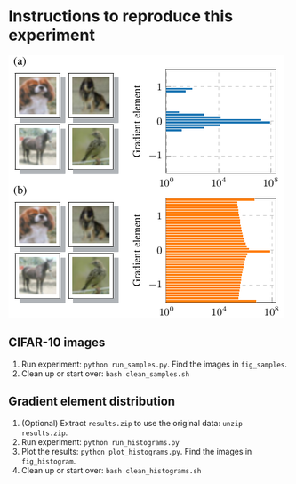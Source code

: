 # Instructions to reproduce this experiment

![Debugging data pre-processing](output/exp06.png)

## CIFAR-10 images
1. Run experiment: `python run_samples.py`. Find the images in `fig_samples`.
2. Clean up or start over: `bash clean_samples.sh`

## Gradient element distribution
1. (Optional) Extract `results.zip` to use the original data: `unzip results.zip`.
2. Run experiment: `python run_histograms.py`
3. Plot the results: `python plot_histograms.py`. Find the images in `fig_histogram`.
4. Clean up or start over: `bash clean_histograms.sh`
